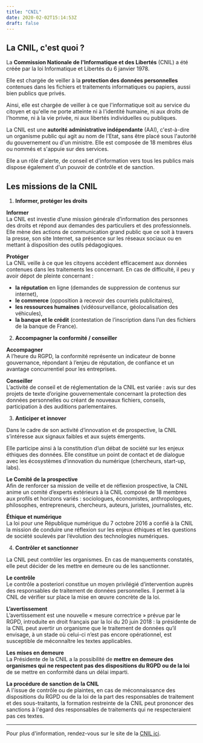 ```yaml
---
title: "CNIL"
date: 2020-02-02T15:14:53Z
draft: false
---
```


## La CNIL, c'est quoi ?

La **Commission Nationale de l'Informatique et des Libertés** (CNIL) a été créée par la loi Informatique et Libertés du 6 janvier 1978.  

Elle est chargée de veiller à la **protection des données personnelles** contenues dans les fichiers et traitements informatiques ou papiers, aussi bien publics que privés.  

Ainsi, elle est chargée de veiller à ce que l'informatique soit au service du citoyen et qu'elle ne porte atteinte ni à l'identité humaine, ni aux droits de l'homme, ni à la vie privée, ni aux libertés individuelles ou publiques.  

La CNIL est une **autorité administrative indépendante** (AAI), c'est-à-dire un organisme public qui agit au nom de l'Etat, sans être placé sous l'autorité du gouvernement ou d'un ministre. Elle est composée de 18 membres élus ou nommés et s'appuie sur des services.  

Elle a un rôle d'alerte, de conseil et d'information vers tous les publics mais dispose également d'un pouvoir de contrôle et de sanction.


## Les missions de la CNIL

1. **Informer, protéger les droits**

**Informer**  
La CNIL est investie d’une mission générale d’information des personnes des droits et répond aux demandes des particuliers et des professionnels. Elle mène des actions de communication grand public que ce soit à travers la presse, son site Internet, sa présence sur les réseaux sociaux ou en mettant à disposition des outils pédagogiques.

**Protéger**  
La CNIL veille à ce que les citoyens accèdent efficacement aux données contenues dans les traitements les concernant. En cas de difficulté, il peu y avoir dépot de pleinte concernant :
* **la réputation** en ligne (demandes de suppression de contenus sur internet),
* **le commerce** (opposition à recevoir des courriels publicitaires),
* **les ressources humaines** (vidéosurveillance, géolocalisation des véhicules),
* **la banque et le crédit** (contestation de l’inscription dans l’un des fichiers de la banque de France).

2. **Accompagner la conformité / conseiller**  

**Accompagner**  
A l’heure du RGPD, la conformité représente un indicateur de bonne gouvernance, répondant à l’enjeu de réputation, de confiance et un avantage concurrentiel pour les entreprises.

**Conseiller**  
L’activité de conseil et de réglementation de la CNIL est variée : avis sur des projets de texte d’origine gouvernementale concernant la protection des données personnelles ou créant de nouveaux fichiers, conseils, participation à des auditions parlementaires. 

3. **Anticiper et innover**

Dans le cadre de son activité d’innovation et de prospective, la CNIL s’intéresse aux signaux faibles et aux sujets émergents.

Elle participe ainsi à la constitution d’un débat de société sur les enjeux éthiques des données. Elle constitue un point de contact et de dialogue avec les écosystèmes d’innovation du numérique (chercheurs, start-up, labs).

**Le Comité de la prospective**  
Afin de renforcer sa mission de veille et de réflexion prospective, la CNIL anime un comité d’experts extérieurs à la CNIL composé de 18 membres aux profils et horizons variés : sociologues, économistes, anthropologues, philosophes, entrepreneurs, chercheurs, auteurs, juristes, journalistes, etc.

**Éthique et numérique**  
La loi pour une République numérique du 7 octobre 2016 a confié à la CNIL la mission de conduire une réflexion sur les enjeux éthiques et les questions de société soulevés par l’évolution des technologies numériques.

4. **Contrôler et sanctionner**

La CNIL peut contrôler les organismes. En cas de manquements constatés, elle peut décider de les mettre en demeure ou de les sanctionner.

**Le contrôle**  
Le contrôle a posteriori constitue un moyen privilégié d’intervention auprès des responsables de traitement de données personnelles. Il permet à la CNIL de vérifier sur place la mise en œuvre concrète de la loi.

**L’avertissement**  
L’avertissement est une nouvelle « mesure correctrice » prévue par le RGPD, introduite en droit français par la loi du 20 juin 2018 : la présidente de la CNIL peut avertir un organisme que le traitement de données qu’il envisage, à un stade où celui-ci n’est pas encore opérationnel, est susceptible de méconnaître les textes applicables.

**Les mises en demeure**  
La Présidente de la CNIL a la possibilité de **mettre en demeure des organismes qui ne respectent pas des dispositions du RGPD ou de la loi** de se mettre en conformité dans un délai imparti.

**La procédure de sanction de la CNIL**  
A l'issue de contrôle ou de plaintes, en cas de méconnaissance des dispositions du RGPD ou de la loi de la part des responsables de traitement et des sous-traitants, la formation restreinte de la CNIL peut prononcer des sanctions à l'égard des responsables de traitements qui ne respecteraient pas ces textes.

--------------

Pour plus d'information, rendez-vous sur le site de la [CNIL ici](https://www.cnil.fr/fr/les-missions-de-la-cnil "Les missions de la CNIL").
